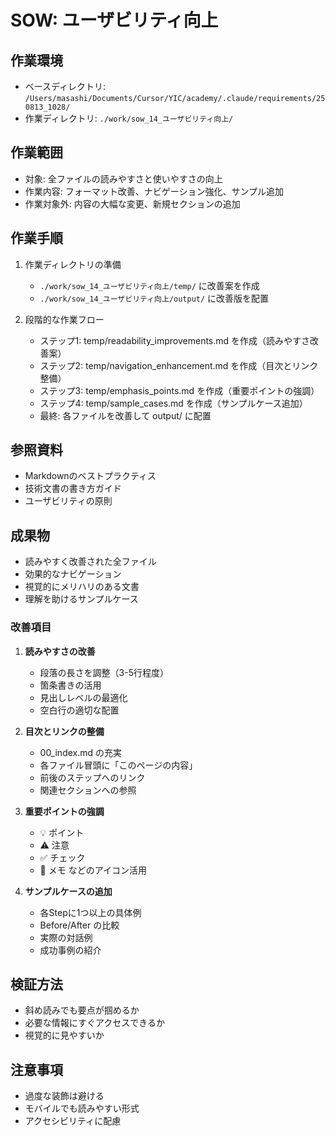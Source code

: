 # SOW: ユーザビリティ向上

## 作業環境
- ベースディレクトリ: `/Users/masashi/Documents/Cursor/YIC/academy/.claude/requirements/250813_1028/`
- 作業ディレクトリ: `./work/sow_14_ユーザビリティ向上/`

## 作業範囲
- 対象: 全ファイルの読みやすさと使いやすさの向上
- 作業内容: フォーマット改善、ナビゲーション強化、サンプル追加
- 作業対象外: 内容の大幅な変更、新規セクションの追加

## 作業手順
1. 作業ディレクトリの準備
   - `./work/sow_14_ユーザビリティ向上/temp/` に改善案を作成
   - `./work/sow_14_ユーザビリティ向上/output/` に改善版を配置

2. 段階的な作業フロー
   - ステップ1: temp/readability_improvements.md を作成（読みやすさ改善案）
   - ステップ2: temp/navigation_enhancement.md を作成（目次とリンク整備）
   - ステップ3: temp/emphasis_points.md を作成（重要ポイントの強調）
   - ステップ4: temp/sample_cases.md を作成（サンプルケース追加）
   - 最終: 各ファイルを改善して output/ に配置

## 参照資料
- Markdownのベストプラクティス
- 技術文書の書き方ガイド
- ユーザビリティの原則

## 成果物
- 読みやすく改善された全ファイル
- 効果的なナビゲーション
- 視覚的にメリハリのある文書
- 理解を助けるサンプルケース

### 改善項目
1. **読みやすさの改善**
   - 段落の長さを調整（3-5行程度）
   - 箇条書きの活用
   - 見出しレベルの最適化
   - 空白行の適切な配置

2. **目次とリンクの整備**
   - 00_index.md の充実
   - 各ファイル冒頭に「このページの内容」
   - 前後のステップへのリンク
   - 関連セクションへの参照

3. **重要ポイントの強調**
   - 💡 ポイント
   - ⚠️ 注意
   - ✅ チェック
   - 📝 メモ
   などのアイコン活用

4. **サンプルケースの追加**
   - 各Stepに1つ以上の具体例
   - Before/After の比較
   - 実際の対話例
   - 成功事例の紹介

## 検証方法
- 斜め読みでも要点が掴めるか
- 必要な情報にすぐアクセスできるか
- 視覚的に見やすいか

## 注意事項
- 過度な装飾は避ける
- モバイルでも読みやすい形式
- アクセシビリティに配慮